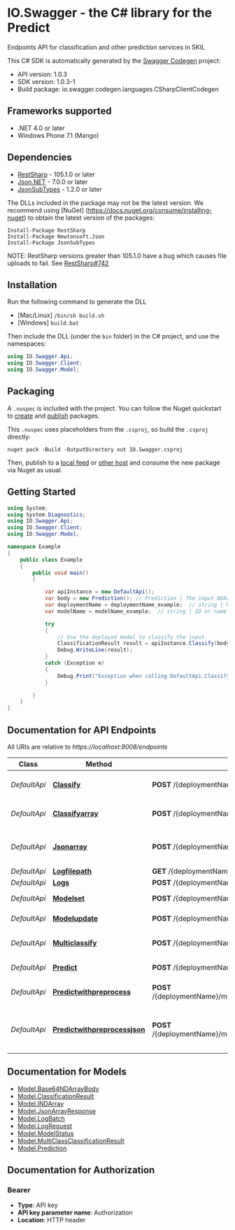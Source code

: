 # IO.Swagger - the C# library for the Predict

Endpoints API for classification and other prediction services in SKIL

This C# SDK is automatically generated by the [Swagger Codegen](https://github.com/swagger-api/swagger-codegen) project:

- API version: 1.0.3
- SDK version: 1.0.3-1
- Build package: io.swagger.codegen.languages.CSharpClientCodegen

<a name="frameworks-supported"></a>
## Frameworks supported
- .NET 4.0 or later
- Windows Phone 7.1 (Mango)

<a name="dependencies"></a>
## Dependencies
- [RestSharp](https://www.nuget.org/packages/RestSharp) - 105.1.0 or later
- [Json.NET](https://www.nuget.org/packages/Newtonsoft.Json/) - 7.0.0 or later
- [JsonSubTypes](https://www.nuget.org/packages/JsonSubTypes/) - 1.2.0 or later

The DLLs included in the package may not be the latest version. We recommend using [NuGet] (https://docs.nuget.org/consume/installing-nuget) to obtain the latest version of the packages:
```
Install-Package RestSharp
Install-Package Newtonsoft.Json
Install-Package JsonSubTypes
```

NOTE: RestSharp versions greater than 105.1.0 have a bug which causes file uploads to fail. See [RestSharp#742](https://github.com/restsharp/RestSharp/issues/742)

<a name="installation"></a>
## Installation
Run the following command to generate the DLL
- [Mac/Linux] `/bin/sh build.sh`
- [Windows] `build.bat`

Then include the DLL (under the `bin` folder) in the C# project, and use the namespaces:
```csharp
using IO.Swagger.Api;
using IO.Swagger.Client;
using IO.Swagger.Model;
```
<a name="packaging"></a>
## Packaging

A `.nuspec` is included with the project. You can follow the Nuget quickstart to [create](https://docs.microsoft.com/en-us/nuget/quickstart/create-and-publish-a-package#create-the-package) and [publish](https://docs.microsoft.com/en-us/nuget/quickstart/create-and-publish-a-package#publish-the-package) packages.

This `.nuspec` uses placeholders from the `.csproj`, so build the `.csproj` directly:

```
nuget pack -Build -OutputDirectory out IO.Swagger.csproj
```

Then, publish to a [local feed](https://docs.microsoft.com/en-us/nuget/hosting-packages/local-feeds) or [other host](https://docs.microsoft.com/en-us/nuget/hosting-packages/overview) and consume the new package via Nuget as usual.

<a name="getting-started"></a>
## Getting Started

```csharp
using System;
using System.Diagnostics;
using IO.Swagger.Api;
using IO.Swagger.Client;
using IO.Swagger.Model;

namespace Example
{
    public class Example
    {
        public void main()
        {

            var apiInstance = new DefaultApi();
            var body = new Prediction(); // Prediction | The input NDArray
            var deploymentName = deploymentName_example;  // string | Name of the deployment group
            var modelName = modelName_example;  // string | ID or name of the deployed model

            try
            {
                // Use the deployed model to classify the input
                ClassificationResult result = apiInstance.Classify(body, deploymentName, modelName);
                Debug.WriteLine(result);
            }
            catch (Exception e)
            {
                Debug.Print("Exception when calling DefaultApi.Classify: " + e.Message );
            }

        }
    }
}
```

<a name="documentation-for-api-endpoints"></a>
## Documentation for API Endpoints

All URIs are relative to *https://localhost:9008/endpoints*

Class | Method | HTTP request | Description
------------ | ------------- | ------------- | -------------
*DefaultApi* | [**Classify**](docs/DefaultApi.md#classify) | **POST** /{deploymentName}/model/{modelName}/default/classify | Use the deployed model to classify the input
*DefaultApi* | [**Classifyarray**](docs/DefaultApi.md#classifyarray) | **POST** /{deploymentName}/model/{modelName}/default/classifyarray | Same as /classify but returns the output as Base64NDArrayBody
*DefaultApi* | [**Jsonarray**](docs/DefaultApi.md#jsonarray) | **POST** /{deploymentName}/model/{modelName}/default/jsonarray | Run inference on the input and returns it as a JsonArrayResponse
*DefaultApi* | [**Logfilepath**](docs/DefaultApi.md#logfilepath) | **GET** /{deploymentName}/model/{modelName}/default/logfilepath | Get logs file path
*DefaultApi* | [**Logs**](docs/DefaultApi.md#logs) | **POST** /{deploymentName}/model/{modelName}/default/logs | Get logs
*DefaultApi* | [**Modelset**](docs/DefaultApi.md#modelset) | **POST** /{deploymentName}/model/{modelName}/default/modelset | Set the model to be served
*DefaultApi* | [**Modelupdate**](docs/DefaultApi.md#modelupdate) | **POST** /{deploymentName}/model/{modelName}/default/modelupdate | Update the model to be served
*DefaultApi* | [**Multiclassify**](docs/DefaultApi.md#multiclassify) | **POST** /{deploymentName}/model/{modelName}/default/multiclassify | Represents all of the labels for a given classification
*DefaultApi* | [**Predict**](docs/DefaultApi.md#predict) | **POST** /{deploymentName}/model/{modelName}/default/predict | Run inference on the input array.
*DefaultApi* | [**Predictwithpreprocess**](docs/DefaultApi.md#predictwithpreprocess) | **POST** /{deploymentName}/model/{modelName}/default/predictwithpreprocess | Preprocesses the input and run inference on it
*DefaultApi* | [**Predictwithpreprocessjson**](docs/DefaultApi.md#predictwithpreprocessjson) | **POST** /{deploymentName}/model/{modelName}/default/predictwithpreprocessjson | Preprocesses the input and run inference on it and returns it as a JsonArrayResponse


<a name="documentation-for-models"></a>
## Documentation for Models

 - [Model.Base64NDArrayBody](docs/Base64NDArrayBody.md)
 - [Model.ClassificationResult](docs/ClassificationResult.md)
 - [Model.INDArray](docs/INDArray.md)
 - [Model.JsonArrayResponse](docs/JsonArrayResponse.md)
 - [Model.LogBatch](docs/LogBatch.md)
 - [Model.LogRequest](docs/LogRequest.md)
 - [Model.ModelStatus](docs/ModelStatus.md)
 - [Model.MultiClassClassificationResult](docs/MultiClassClassificationResult.md)
 - [Model.Prediction](docs/Prediction.md)


<a name="documentation-for-authorization"></a>
## Documentation for Authorization

<a name="Bearer"></a>
### Bearer

- **Type**: API key
- **API key parameter name**: Authorization
- **Location**: HTTP header

